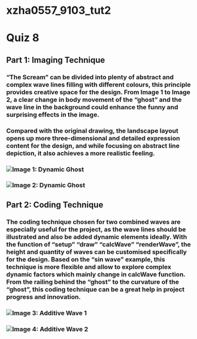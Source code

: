 # xzha0557_9103_tut2

# Quiz 8

## Part 1: Imaging Technique

### “The Scream” can be divided into plenty of abstract and complex wave lines filling with different colours, this principle provides creative space for the design.  From Image 1 to Image 2, a clear change in body movement of the “ghost” and the wave line in the background could enhance the funny and surprising effects in the image. 

### Compared with the original drawing, the landscape layout opens up more three-dimensional and detailed expression content for the design, and while focusing on abstract line depiction, it also achieves a more realistic feeling. 

### ![Image 1: Dynamic Ghost](https://imageupload.io/en/xr9d2c7z32I7Zfb)
### ![Image 2: Dynamic Ghost](https://imageupload.io/en/FIUaqOZk2ypdN3D)

## Part 2: Coding Technique

### The coding technique chosen for two combined waves are especially useful for the project, as the wave lines should be illustrated and also be added dynamic elements ideally. With the function of “setup” “draw” “calcWave” “renderWave”, the height and quantity of waves can be customised specifically for the design. Based on the “sin wave” example, this technique is more flexible and allow to explore complex dynamic factors which mainly change in calcWave function. From the railing behind the “ghost” to the curvature of the “ghost”, this coding technique can be a great help in project progress and innovation.

### ![Image 3: Additive Wave 1](https://imageupload.io/en/d98Ffvn86X7xK6w)
### ![Image 4: Additive Wave 2](https://imageupload.io/en/fnmpcExtJz0V5lz)
